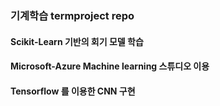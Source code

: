 ### 기계학습 termproject repo

#### Scikit-Learn 기반의 회기 모델 학습

#### Microsoft-Azure Machine learning 스튜디오 이용

#### Tensorflow 를 이용한 CNN 구현
